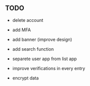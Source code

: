 ## TODO

- delete account
- add MFA
- add banner (improve design)
- add search function
- separete user app from list app

- improve verifications in every entry
- encrypt data